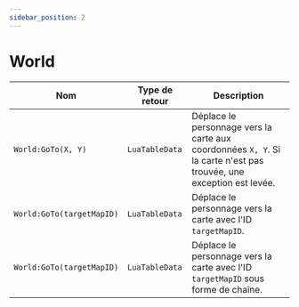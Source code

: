 ```yaml
---
sidebar_position: 2
---
```


# World


| Nom                | Type de retour    | Description |
|--------------------|-------------------|-------------|
| `World:GoTo(X, Y)` | `LuaTableData` | Déplace le personnage vers la carte aux coordonnées `X, Y`. Si la carte n'est pas trouvée, une exception est levée. |
| `World:GoTo(targetMapID)` | `LuaTableData` | Déplace le personnage vers la carte avec l'ID `targetMapID`. |
| `World:GoTo(targetMapID)` | `LuaTableData` | Déplace le personnage vers la carte avec l'ID `targetMapID` sous forme de chaîne. |
